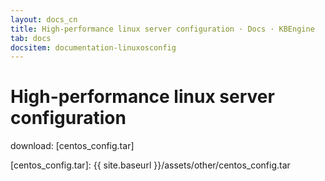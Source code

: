 ```yaml
---
layout: docs_cn
title: High-performance linux server configuration · Docs · KBEngine
tab: docs
docsitem: documentation-linuxosconfig
---
```


High-performance linux server configuration
====================

download: 
[centos_config.tar]



[centos_config.tar]: {{ site.baseurl }}/assets/other/centos_config.tar